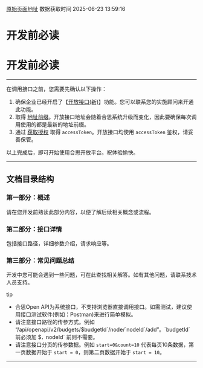 [原始页面地址](https://docs.ekuaibao.com/docs/open-api/getting-started)
数据获取时间 2025-06-23 13:59:16

# 开发前必读

# 开发前必读

* * *

在调用接口之前，您需要先确认以下操作：

  1. 确保企业已经开启了【[开放接口(新)](/docs/open-api/getting-started/question-answer#%E9%97%AE%E9%A2%98%E4%B8%80)】功能。您可以联系您的实施顾问来开通此功能。
  2. 取得 [地址前缀](/docs/open-api/getting-started/origin)。开放接口地址会随着合思系统升级而变化，因此要确保每次调用使用的都是最新的地址前缀。
  3. 通过 [获取授权](/docs/open-api/getting-started/auth) 取得 `accessToken`。开放接口均使用 `accessToken` 鉴权，请妥善保管。



以上完成后，即可开始使用合思开放平台。祝体验愉快。

* * *

## 文档目录结构​

### 第一部分：概述​

请在您开发前熟读此部分内容，以便了解后续相关概念或流程。

### 第二部分：接口详情​

包括接口路径，详细参数介绍，请求响应等。

### 第三部分：常见问题总结​

开发中您可能会遇到一些问题，可在此查找相关解答。如有其他问题，请联系技术人员支持。

tip

  * 合思Open API为系统接口，不支持浏览器直接调用接口。如需测试，建议使用接口测试软件(例如：Postman)来进行简单模拟。
  * 请注意接口路径的传参方式。例如 “/api/openapi/v2/budgets/$`budgetId`/node/`nodeId`/add”。`budgetId` 前必须加 `$`，`nodeId` 前则不需要。
  * 请注意接口分页的传参数据。例如 `start=0&count=10` 代表每页10条数据，第一页数据开始于 `start = 0`，则第二页数据开始于 `start = 10`。



* * *
